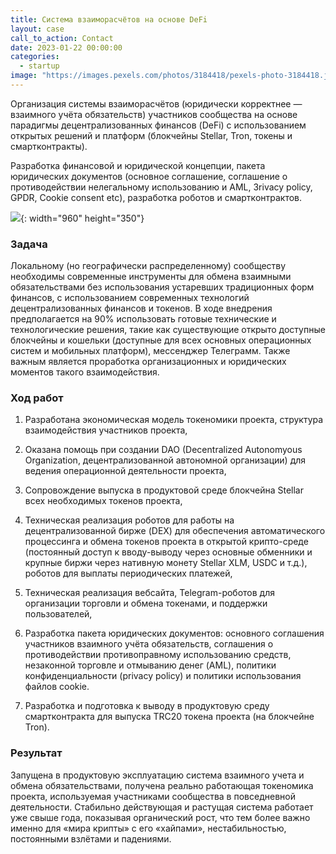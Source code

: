 ```yaml
---
title: Система взаиморасчётов на основе DeFi
layout: case
call_to_action: Contact
date: 2023-01-22 00:00:00
categories:
  - startup
image: "https://images.pexels.com/photos/3184418/pexels-photo-3184418.jpeg?auto=compress&cs=tinysrgb&w=600"
---
```


Организация системы взаиморасчётов (юридически корректнее — взаимного учёта обязательств) участников сообщества на основе парадигмы децентрализованных финансов (DeFi) с использованием открытых решений и платформ (блокчейны Stellar, Tron, токены и смартконтракты).

Разработка финансовой и юридической концепции, пакета юридических документов (основное соглашение, соглашение о противодействии нелегальному использованию и AML, Зrivacy policy, GPDR, Cookie consent etc), разработка роботов и смартконтрактов.

![](https://images.pexels.com/photos/3184418/pexels-photo-3184418.jpeg?auto=compress&cs=tinysrgb&w=960){: width="960" height="350"}

### Задача

Локальному (но географически распределенному) сообществу необходимы современные инструменты для обмена взаимными обязательствами без использования устаревших традиционных форм финансов, с использованием современных технологий децентрализованных финансов и токенов. В ходе внедрения предполагается на 90% использовать готовые технические и технологические решения, такие как существующие открыто доступные блокчейны и кошельки (доступные для всех основных операционных систем и мобильных платформ), мессенджер Телеграмм. Также важным является проработка организационных и юридических моментов такого взаимодействия.

### Ход работ

1. Разработана экономическая модель токеномики проекта, структура взаимодействия участников проекта,

2. Оказана помощь при создании DAO (Decentralized Autonomyous Organization, децентрализованной автономной организации) для ведения операционной деятельности проекта,

3. Сопровождение выпуска в продуктовой среде блокчейна Stellar всех необходимых токенов проекта,

4. Техническая реализация роботов для работы на децентрализованной бирже (DEX) для обеспечения автоматического процессинга и обмена токенов проекта в открытой крипто-среде (постоянный доступ к вводу-выводу через основные обменники и крупные биржи через нативную монету Stellar XLM, USDC и т.д.), роботов для выплаты периодических платежей,

5. Техническая реализация вебсайта, Telegram-роботов для организации торговли и обмена токенами, и поддержки пользователей,

6. Разработка пакета юридических документов: основного соглашения участников взаимного учёта обязательств, соглашения о противодействии противоправному использованию средств, незаконной торговле и отмыванию денег (AML), политики конфиденциальности (privacy policy) и политики использования файлов cookie.

7. Разработка и подготовка к выводу в продуктовую среду смартконтракта для выпуска TRC20 токена проекта (на блокчейне Tron). 

### Результат

Запущена в продуктовую эксплуатацию система взаимного учета и обмена обязательствами, получена реально работающая токеномика проекта, используемая участниками сообщества в повседневной деятельности. Стабильно действующая и растущая система работает уже свыше года, показывая органический рост, что тем более важно именно для «мира крипты» с его «хайпами», нестабильностью, постоянными взлётами и падениями.
